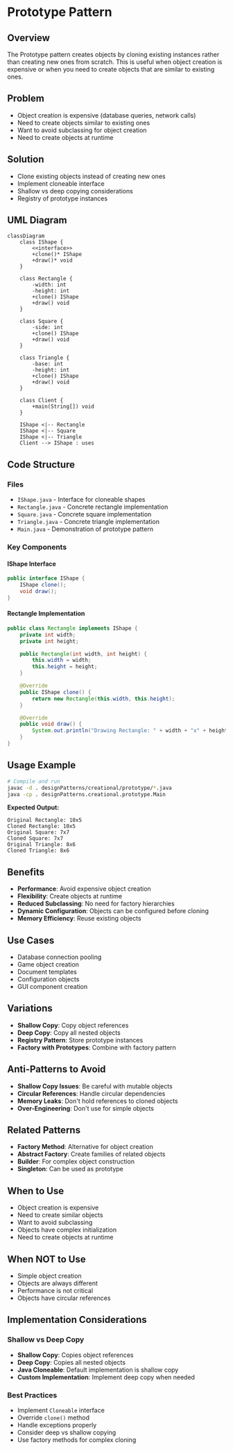 # Prototype Pattern

## Overview
The Prototype pattern creates objects by cloning existing instances rather than creating new ones from scratch. This is useful when object creation is expensive or when you need to create objects that are similar to existing ones.

## Problem
- Object creation is expensive (database queries, network calls)
- Need to create objects similar to existing ones
- Want to avoid subclassing for object creation
- Need to create objects at runtime

## Solution
- Clone existing objects instead of creating new ones
- Implement cloneable interface
- Shallow vs deep copying considerations
- Registry of prototype instances

## UML Diagram

```mermaid
classDiagram
    class IShape {
        <<interface>>
        +clone()* IShape
        +draw()* void
    }

    class Rectangle {
        -width: int
        -height: int
        +clone() IShape
        +draw() void
    }

    class Square {
        -side: int
        +clone() IShape
        +draw() void
    }

    class Triangle {
        -base: int
        -height: int
        +clone() IShape
        +draw() void
    }

    class Client {
        +main(String[]) void
    }

    IShape <|-- Rectangle
    IShape <|-- Square
    IShape <|-- Triangle
    Client --> IShape : uses
```

## Code Structure

### Files
- `IShape.java` - Interface for cloneable shapes
- `Rectangle.java` - Concrete rectangle implementation
- `Square.java` - Concrete square implementation
- `Triangle.java` - Concrete triangle implementation
- `Main.java` - Demonstration of prototype pattern

### Key Components

#### IShape Interface
```java
public interface IShape {
    IShape clone();
    void draw();
}
```

#### Rectangle Implementation
```java
public class Rectangle implements IShape {
    private int width;
    private int height;

    public Rectangle(int width, int height) {
        this.width = width;
        this.height = height;
    }

    @Override
    public IShape clone() {
        return new Rectangle(this.width, this.height);
    }

    @Override
    public void draw() {
        System.out.println("Drawing Rectangle: " + width + "x" + height);
    }
}
```

## Usage Example

```bash
# Compile and run
javac -d . designPatterns/creational/prototype/*.java
java -cp . designPatterns.creational.prototype.Main
```

**Expected Output:**
```
Original Rectangle: 10x5
Cloned Rectangle: 10x5
Original Square: 7x7
Cloned Square: 7x7
Original Triangle: 8x6
Cloned Triangle: 8x6
```

## Benefits
- **Performance**: Avoid expensive object creation
- **Flexibility**: Create objects at runtime
- **Reduced Subclassing**: No need for factory hierarchies
- **Dynamic Configuration**: Objects can be configured before cloning
- **Memory Efficiency**: Reuse existing objects

## Use Cases
- Database connection pooling
- Game object creation
- Document templates
- Configuration objects
- GUI component creation

## Variations
- **Shallow Copy**: Copy object references
- **Deep Copy**: Copy all nested objects
- **Registry Pattern**: Store prototype instances
- **Factory with Prototypes**: Combine with factory pattern

## Anti-Patterns to Avoid
- **Shallow Copy Issues**: Be careful with mutable objects
- **Circular References**: Handle circular dependencies
- **Memory Leaks**: Don't hold references to cloned objects
- **Over-Engineering**: Don't use for simple objects

## Related Patterns
- **Factory Method**: Alternative for object creation
- **Abstract Factory**: Create families of related objects
- **Builder**: For complex object construction
- **Singleton**: Can be used as prototype

## When to Use
- Object creation is expensive
- Need to create similar objects
- Want to avoid subclassing
- Objects have complex initialization
- Need to create objects at runtime

## When NOT to Use
- Simple object creation
- Objects are always different
- Performance is not critical
- Objects have circular references

## Implementation Considerations

### Shallow vs Deep Copy
- **Shallow Copy**: Copies object references
- **Deep Copy**: Copies all nested objects
- **Java Cloneable**: Default implementation is shallow copy
- **Custom Implementation**: Implement deep copy when needed

### Best Practices
- Implement `Cloneable` interface
- Override `clone()` method
- Handle exceptions properly
- Consider deep vs shallow copying
- Use factory methods for complex cloning
